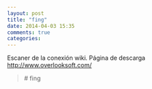 ```yaml
---
layout: post
title: "fing"
date: 2014-04-03 15:35
comments: true
categories: 
---
```

Escaner de la conexión wiki. Página de descarga http://www.overlooksoft.com/

>\# fing

